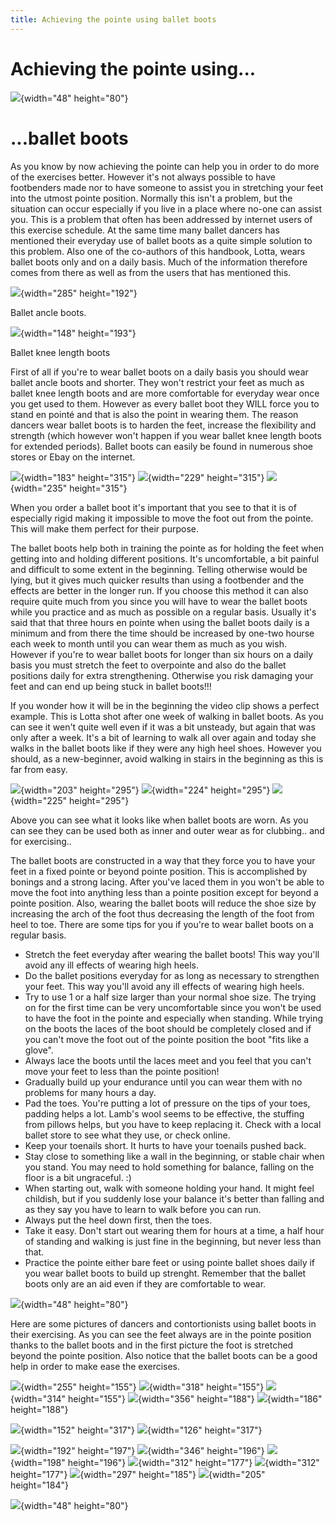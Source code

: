 ```yaml
---
title: Achieving the pointe using ballet boots
---
```


# Achieving the pointe using...

![](/images/balletani.gif){width="48" height="80"}

# ...ballet boots

As you know by now achieving the pointe can help you in order to do more
of the exercises better. However it's not always possible to have
footbenders made nor to have someone to assist you in stretching your
feet into the utmost pointe position. Normally this isn't a problem,
but the situation can occur especially if you live in a place where
no-one can assist you. This is a problem that often has been addressed
by internet users of this exercise schedule. At the same time many
ballet dancers has mentioned their everyday use of ballet boots as a
quite simple solution to this problem. Also one of the co-authors of
this handbook, Lotta, wears ballet boots only and on a daily basis. Much
of the information therefore comes from there as well as from the users
that has mentioned this.

![](/images/ballet_ancle_boot.jpg){width="285" height="192"}

Ballet ancle boots. 

![](/images/ballet_knee_lenght_boot.jpg){width="148" height="193"}

Ballet knee length boots 

First of all if you're to wear ballet boots on a daily basis you should
wear ballet ancle boots and shorter. They won't restrict your feet as
much as ballet knee length boots and are more comfortable for everyday
wear once you get used to them. However as every ballet boot they WILL
force you to stand en pointé and that is also the point in wearing them.
The reason dancers wear ballet boots is to harden the feet, increase the
flexibility and strength (which however won't happen if you wear ballet
knee length boots for extended periods). Ballet boots can easily be
found in numerous shoe stores or Ebay on the internet. 

<div class="img-group">

![](/images/ballet-heels1.jpg){width="183" height="315"}
![](/images/ballet-heels2.jpg){width="229" height="315"}
![](/images/ballet-heels3.jpg){width="235" height="315"}

</div>

When you order a ballet boot it's important that you see to that it is
of especially rigid making it impossible to move the foot out from the
pointe. This will make them perfect for their purpose.

The ballet boots help both in training the pointe as for holding the
feet when getting into and holding different positions. It's
uncomfortable, a bit painful and difficult to some extent in the
beginning. Telling otherwise would be lying, but it gives much quicker
results than using a footbender and the effects are better in the longer
run. If you choose this method it can also require quite much from you
since you will have to wear the ballet boots while you practice and as
much as possible on a regular basis. Usually it's said that that three
hours en pointe when using the ballet boots daily is a minimum and from
there the time should be increased by one-two hourse each week to month
until you can wear them as much as you wish. However if you're to wear
ballet boots for longer than six hours on a daily basis you must stretch
the feet to overpointe and also do the ballet positions daily for extra
strengthening. Otherwise you risk damaging your feet and can end up
being stuck in ballet boots!!!

If you wonder how it will be in the beginning the video clip shows a
perfect example. This is Lotta shot after one week of walking in ballet
boots. As you can see it wen't quite well even if it was a bit
unsteady, but again that was only after a week. It's a bit of learning
to walk all over again and today she walks in the ballet boots like if
they were any high heel shoes. However you should, as a new-beginner,
avoid walking in stairs in the beginning as this is far from easy. 

<div class="img-group">

![](/images/ballet-me1.jpg){width="203" height="295"}
![](/images/ballet-me2.jpg){width="224" height="295"}
![](/images/ballet-me3.jpg){width="225" height="295"}

</div>

Above you can see what it looks like when ballet boots are worn. As you
can see they can be used both as inner and outer wear as for clubbing..
and for exercising.. 

The ballet boots are constructed in a way that they force you to have
your feet in a fixed pointe or beyond pointe position. This is
accomplished by bonings and a strong lacing. After you've laced them in
you won't be able to move the foot into anything less than a pointe
position except for beyond a pointe position. Also, wearing the ballet
boots will reduce the shoe size by increasing the arch of the foot thus
decreasing the length of the foot from heel to toe. There are some tips
for you if you're to wear ballet boots on a regular basis. 

- Stretch the feet everyday after wearing the ballet boots! This way
  you'll avoid any ill effects of wearing high heels.
- Do the ballet positions everyday for as long as necessary to
  strengthen your feet. This way you'll avoid any ill effects of
  wearing high heels.
- Try to use 1 or a half size larger than your normal shoe size. The
  trying on for the first time can be very uncomfortable since you
  won't be used to have the foot in the pointe and especially when
  standing. While trying on the boots the laces of the boot should be
  completely closed and if you can't move the foot out of the pointe
  position the boot "fits like a glove". 
- Always lace the boots until the laces meet and you feel that you
  can't move your feet to less than the pointe position! 
- Gradually build up your endurance until you can wear them with no
  problems for many hours a day.
- Pad the toes. You're putting a lot of pressure on the tips of your
  toes, padding helps a lot. Lamb's wool seems to be effective, the
  stuffing from pillows helps, but you have to keep replacing it.
  Check with a local ballet store to see what they use, or check
  online.
- Keep your toenails short. It hurts to have your toenails pushed
  back.
- Stay close to something like a wall in the beginning, or stable
  chair when you stand. You may need to hold something for balance,
  falling on the floor is a bit ungraceful. :) 
- When starting out, walk with someone holding your hand. It might
  feel childish, but if you suddenly lose your balance it's better
  than falling and as they say you have to learn to walk before you
  can run.
- Always put the heel down first, then the toes.
- Take it easy. Don't start out wearing them for hours at a time, a
  half hour of standing and walking is just fine in the beginning, but
  never less than that.
- Practice the pointe either bare feet or using pointe ballet shoes
  daily if you wear ballet boots to build up strenght. Remember that
  the ballet boots only are an aid even if they are comfortable to
  wear.

![](/images/balletani.gif){width="48" height="80"}

Here are some pictures of dancers and contortionists using ballet boots
in their exercising. As you can see the feet always are in the pointe
position thanks to the ballet boots and in the first picture the foot is
stretched beyond the pointe position. Also notice that the ballet boots
can be a good help in order to make ease the exercises.

<div class="img-group">

![](/images/boot3.jpg){width="255" height="155"}
![](/images/boot2.jpg){width="318" height="155"}
![](/images/boot6.jpg){width="314" height="155"}
![](/images/boot4.jpg){width="356" height="188"}
![](/images/boot5.jpg){width="186" height="188"}

</div>

<div class="img-group">

![](/images/sambal05.jpg){width="152" height="317"}
![](/images/sambal06.jpg){width="126" height="317"}

</div>

<div class="img-group">

![](/images/sambal01.jpg){width="192" height="197"}
![](/images/sambal02.jpg){width="346" height="196"}
![](/images/sambal03.jpg){width="198" height="196"}
![](/images/sambal04.jpg){width="312" height="177"}
![](/images/sambal07.jpg){width="312" height="177"}
![](/images/sambal08.jpg){width="297" height="185"}
![](/images/sambal09.jpg){width="205" height="184"}

</div>

![](/images/balletani.gif){width="48" height="80"}


